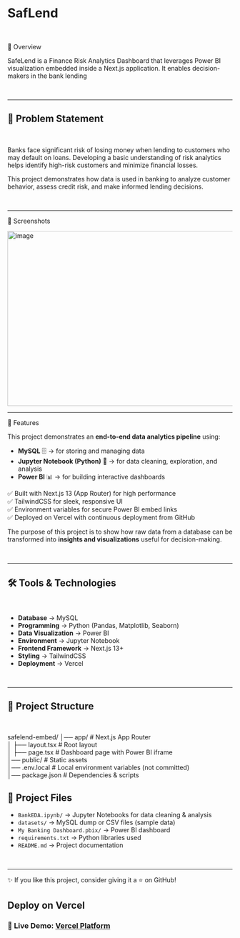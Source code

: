 # SafLend
<br>

🌟 Overview
<br>

SafeLend is a Finance Risk Analytics Dashboard that leverages Power BI visualization embedded inside a Next.js application.
It enables decision-makers in the bank lending

<br>

---

## 📌 Problem Statement
<br>

Banks face significant risk of losing money when lending to customers who may default on loans. Developing a basic understanding of risk analytics helps identify high-risk customers and minimize financial losses.

This project demonstrates how data is used in banking to analyze customer behavior, assess credit risk, and make informed lending decisions.

<br>

---

📸 Screenshots
<br>

<img width="622" height="392" alt="image" src="https://github.com/user-attachments/assets/0f0bfec6-697a-4624-92e9-0d97a6a99e9e" />

<br>

---

🚀 Features

This project demonstrates an **end-to-end data analytics pipeline** using:  
- **MySQL** 🗄️ → for storing and managing data  
- **Jupyter Notebook (Python)** 📓 → for data cleaning, exploration, and analysis  
- **Power BI** 📊 → for building interactive dashboards

✅ Built with Next.js 13 (App Router) for high performance <br>
✅ TailwindCSS for sleek, responsive UI <br>
✅ Environment variables for secure Power BI embed links <br>
✅ Deployed on Vercel with continuous deployment from GitHub <br>


The purpose of this project is to show how raw data from a database can be transformed into **insights and visualizations** useful for decision-making.  

<br>

---

## 🛠️ Tools & Technologies  
<br>

- **Database** → MySQL  
- **Programming** → Python (Pandas, Matplotlib, Seaborn)  
- **Data Visualization** → Power BI  
- **Environment** → Jupyter Notebook
- **Frontend Framework** → Next.js 13+
- **Styling** → TailwindCSS
- **Deployment** → Vercel

<br>

---

## 📂 Project Structure

<br> 

safelend-embed/
│── app/               # Next.js App Router <br>
│   ├── layout.tsx     # Root layout <br>
│   ├── page.tsx       # Dashboard page with Power BI iframe <br>
│── public/            # Static assets <br>
│── .env.local         # Local environment variables (not committed) <br>
│── package.json       # Dependencies & scripts

## 📂 Project Files

- `BankEDA.ipynb/` → Jupyter Notebooks for data cleaning & analysis  
- `datasets/` → MySQL dump or CSV files (sample data)  
- `My Banking Dashboard.pbix/` → Power BI dashboard 
- `requirements.txt` → Python libraries used  
- `README.md` → Project documentation   

<br>

---

✨ If you like this project, consider giving it a ⭐ on GitHub!

## Deploy on Vercel
### 🔗 Live Demo:   [Vercel Platform](https://safe-lend.vercel.app/) 

